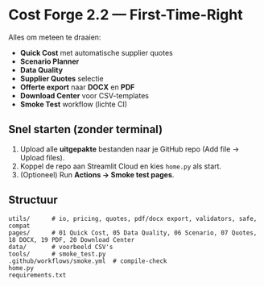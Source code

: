 # Cost Forge 2.2 — First-Time-Right

Alles om meteen te draaien:
- **Quick Cost** met automatische supplier quotes
- **Scenario Planner**
- **Data Quality**
- **Supplier Quotes** selectie
- **Offerte export** naar **DOCX** en **PDF**
- **Download Center** voor CSV-templates
- **Smoke Test** workflow (lichte CI)

## Snel starten (zonder terminal)
1. Upload alle **uitgepakte** bestanden naar je GitHub repo (Add file → Upload files).
2. Koppel de repo aan Streamlit Cloud en kies `home.py` als start.
3. (Optioneel) Run **Actions → Smoke test pages**.

## Structuur
```
utils/      # io, pricing, quotes, pdf/docx export, validators, safe, compat
pages/      # 01 Quick Cost, 05 Data Quality, 06 Scenario, 07 Quotes, 18 DOCX, 19 PDF, 20 Download Center
data/       # voorbeeld CSV's
tools/      # smoke_test.py
.github/workflows/smoke.yml  # compile-check
home.py
requirements.txt
```
